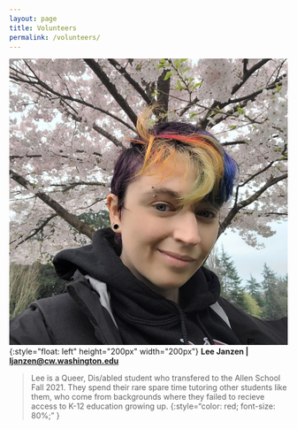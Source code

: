```yaml
---
layout: page
title: Volunteers
permalink: /volunteers/
---
```


![picture of androgenous light-skinned person in front of cherry blossoms with rainbow colored hair](/images/ljanzen.jpg){:style="float: left" height="200px" width="200px"}
<b>Lee Janzen | ljanzen@cw.washington.edu</b>

> Lee is a Queer, Dis/abled student who transfered to the Allen School Fall 2021. They spend their rare spare time tutoring other students like them, who come from backgrounds where they failed to recieve access to K-12 education growing up. {:style=“color: red; font-size: 80%;” }
